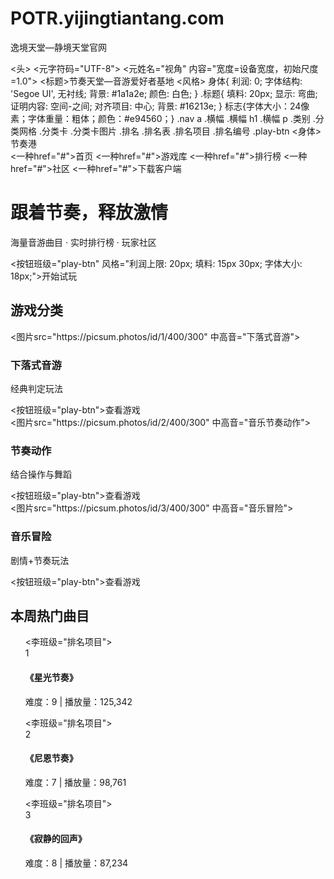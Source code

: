 # POTR.yijingtiantang.com
逸境天堂—静境天堂官网
<!DOCTYPE html>
<html 朗="zh-CN">
<头>
    <元字符码="UTF-8">
    <元姓名="视角" 内容="宽度=设备宽度，初始尺度=1.0">
    <标题>节奏天堂—音游爱好者基地</标题>
    <风格>
身体{ 利润: 0; 字体结构: 'Segoe UI', 无衬线; 背景: #1a1a2e; 颜色: 白色; }
.标题{ 填料: 20px; 显示: 弯曲; 证明内容: 空间-之间; 对齐项目: 中心; 背景: #16213e; }
标志{字体大小：24像素；字体重量：粗体；颜色：#e94560；}
.nav a
.横幅
.横幅 h1
.横幅 p
.类别
.分类网格
.分类卡
.分类卡图片
.排名
.排名表
.排名项目
.排名编号
.play-btn
    </风格>
</头>
<身体>
    <div 班级="标题">
        <div 班级="标志">节奏港</div>
        <div 班级="导航">
            <一种href="#">首页</一种>
            <一种href="#">游戏库</一种>
            <一种href="#">排行榜</一种>
            <一种href="#">社区</一种>
            <一种href="#">下载客户端</一种>
        </div>
    </div>
    <div 班级="横幅">
        <h1>跟着节奏，释放激情</h1>
        <p>海量音游曲目 · 实时排行榜 · 玩家社区</p>
        <按钮班级="play-btn" 风格="利润上限: 20px; 填料: 15px 30px; 字体大小: 18px;">开始试玩</按钮>
    </div>
    <div 班级="类别">
        <h2>游戏分类</h2>
        <div 班级="分类网格">
            <div 班级="分类卡">
                <图片src="https://picsum.photos/id/1/400/300" 中高音="下落式音游">
                <h3>下落式音游</h3>
                <p>经典判定玩法</p>
                <按钮班级="play-btn">查看游戏</按钮>
            </div>
            <div 班级="分类卡">
                <图片src="https://picsum.photos/id/2/400/300" 中高音="音乐节奏动作">
                <h3>节奏动作</h3>
                <p>结合操作与舞蹈</p>
                <按钮班级="play-btn">查看游戏</按钮>
            </div>
            <div 班级="分类卡">
                <图片src="https://picsum.photos/id/3/400/300" 中高音="音乐冒险">
                <h3>音乐冒险</h3>
                <p>剧情+节奏玩法</p>
                <按钮班级="play-btn">查看游戏</按钮>
            </div>
        </div>
    </div>
    <div 班级="排名">
        <h2>本周热门曲目</h2>
        <ul 班级="排名表">
            <李班级="排名项目">
                <div 班级="排名编号">1</div>
                <div>
                    <h4>《星光节奏》</h4>
                    <p>难度：9 | 播放量：125,342</p>
                </div>
            </李>
            <李班级="排名项目">
                <div 班级="排名编号">2</div>
                <div>
                    <h4>《尼恩节奏》</h4>
                    <p>难度：7 | 播放量：98,761</p>
                </div>
            </李>
            <李班级="排名项目">
                <div 班级="排名编号">3</div>
                <div>
                    <h4>《寂静的回声》</h4>
                    <p>难度：8 | 播放量：87,234</p>
                </div>
            </李>
        </ul>
    </div>
</身体>
            </html>

